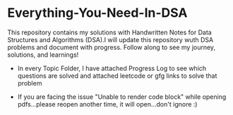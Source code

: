 # Everything-You-Need-In-DSA
This repository contains my solutions with Handwritten Notes for Data Structures and Algorithms (DSA).I will update this repository wuth DSA problems and document with progress. Follow along to see my journey, solutions, and learnings!

- In every Topic Folder, I have attached Progress Log to see which questions are solved and attached leetcode or gfg links to solve that problem

- If you are facing the issue "Unable to render code block" while opening pdfs...please reopen another time, it will open...don't ignore :)
